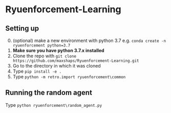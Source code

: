 # Ryuenforcement-Learning

## Setting up
0. (optional) make a new environment with python 3.7 e.g. `conda create -n ryuenforcement python=3.7`  
1. **Make sure you have python 3.7.x installed**
2. Clone the repo with `git clone https://github.com/maxshaps/Ryuenforcement-Learning.git`
3. Go to the directory in which it was cloned
4. Type `pip install -e .`
5. Type `python -m retro.import ryuenforcement\common`

## Running the random agent
Type `python ryuenforcement\random_agent.py`
